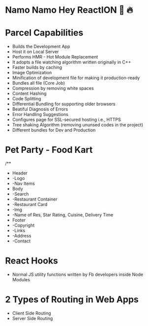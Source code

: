 #  Namo Namo Hey ReactION 🚀 🔥


# Parcel Capabilities
- Builds the Development App
- Host it on Local Server
- Performs HMR - Hot Module Replacement
- It adopts a file watching algorithm written originally in C++
- Faster builds by caching
- Image Optimization
- Minification of development file for making it production-ready
- Bundles all file (Core Job)
- Compression by removing white spaces
- Content Hashing
- Code Splitting
- Differential Bundling for supporting older browsers
- Beatiful Diagnosis of Errors
- Error Handling Suggestions
- Configures page for SSL-secured hosting i.e., HTTPS
- Tree shaking Algorithm (removing ununsed codes in the project)
- Different bundles for Dev and Production

# Pet Party - Food Kart  
/** 
* Header
* -Logo
* -Nav Items
* Body
* -Search
* -Restaurant Container
*   -Restaurant Card
*   -Img
*   -Name of Res, Star Rating, Cuisine, Delivery Time
* Footer
* -Copyright
* -Links
* -Address
* -Contact

# React Hooks
- Normal JS utility functions written by Fb developers inside Node Modules

# 2 Types of Routing in Web Apps
- Client Side Routing
- Server Side Routing 
